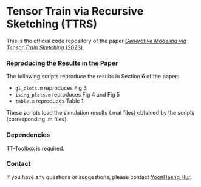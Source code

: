 # Tensor Train via Recursive Sketching (TTRS)
This is the official code repository of the paper [*Generative Modeling via Tensor Train Sketching* (2023)](https://doi.org/10.1016/j.acha.2023.101575). 

### Reproducing the Results in the Paper
The following scripts reproduce the results in Section 6 of the paper:
- `gl_plots.m` reproduces Fig 3
- `ising_plots.m` reproduces Fig 4 and Fig 5
- `table.m` reproduces Table 1

These scripts load the simulation results (.mat files) obtained by the scripts (corresponding .m files).


### Dependencies
[TT-Toolbox](https://www.mathworks.com/matlabcentral/fileexchange/46312-oseledets-tt-toolbox) is required.

### Contact
If you have any questions or suggestions, please contact [YoonHaeng Hur](https://yoonhaenghur.github.io/).
